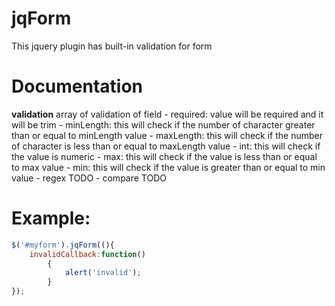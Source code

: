 # jqForm
This jquery plugin has built-in validation for form

# Documentation
**validation** array of validation of field
	- required: value will be required and it will be trim
	- minLength: this will check if the number of character greater than or equal to minLength value 
	- maxLength: this will check if the number of character is less than or equal to maxLength value
	- int: this will check if the value is numeric
	- max: this will check if the value is less than or equal to max value
	- min: this will check if the value is greater than or equal to min value
	- regex TODO
	- compare TODO

# Example:
```javascript
$('#myform').jqForm((){
	invalidCallback:function()
		{
			alert('invalid');
		}
});
```
